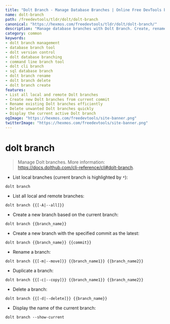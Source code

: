 ```yaml
---
title: "Dolt Branch - Manage Database Branches | Online Free DevTools by Hexmos"
name: dolt-branch
path: /freedevtools/tldr/dolt/dolt-branch
canonical: "https://hexmos.com/freedevtools/tldr/dolt/dolt-branch/"
description: "Manage database branches with Dolt Branch. Create, rename, and delete branches with ease, improving database version control workflows. Free online tool, no registration required."
category: common
keywords:
- dolt branch management
- database branch tool
- dolt version control
- dolt database branching
- command line branch tool
- dolt cli branch
- sql database branch
- dolt branch rename
- dolt branch delete
- dolt branch create
features:
- List all local and remote Dolt branches
- Create new Dolt branches from current commit
- Rename existing Dolt branches efficiently
- Delete unwanted Dolt branches quickly
- Display the current active Dolt branch
ogImage: "https://hexmos.com/freedevtools/site-banner.png"
twitterImage: "https://hexmos.com/freedevtools/site-banner.png"
---
```


# dolt branch

> Manage Dolt branches.
> More information: <https://docs.dolthub.com/cli-reference/cli#dolt-branch>.

- List local branches (current branch is highlighted by `*`):

`dolt branch`

- List all local and remote branches:

`dolt branch {{[-A|--all]}}`

- Create a new branch based on the current branch:

`dolt branch {{branch_name}}`

- Create a new branch with the specified commit as the latest:

`dolt branch {{branch_name}} {{commit}}`

- Rename a branch:

`dolt branch {{[-m|--move]}} {{branch_name1}} {{branch_name2}}`

- Duplicate a branch:

`dolt branch {{[-c|--copy]}} {{branch_name1}} {{branch_name2}}`

- Delete a branch:

`dolt branch {{[-d|--delete]}} {{branch_name}}`

- Display the name of the current branch:

`dolt branch --show-current`
